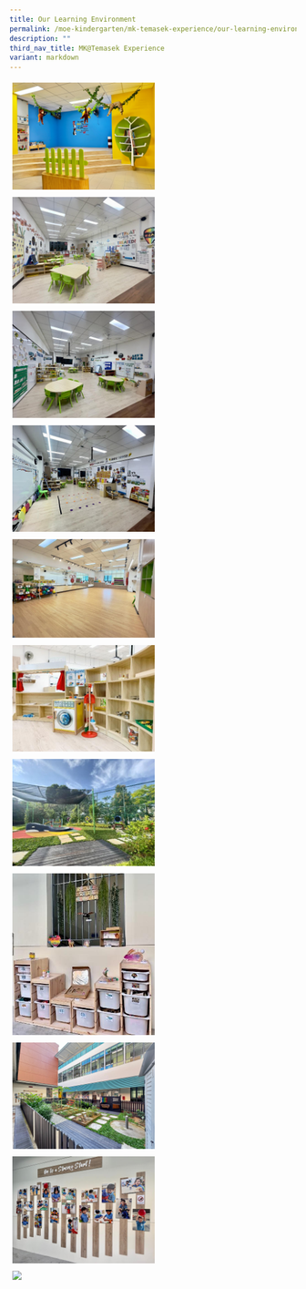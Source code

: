 ```yaml
---
title: Our Learning Environment
permalink: /moe-kindergarten/mk-temasek-experience/our-learning-environment/
description: ""
third_nav_title: MK@Temasek Experience
variant: markdown
---
```

<div class="isomer-image-wrapper"><img style="width:250px; flex: 33.33%; padding: 5px;" height="auto" width="100%" src="/images/Reading_Cove.jpg"></div><div class="isomer-image-wrapper"><img style="width:250px; flex: 33.33%; padding: 5px;" height="auto" width="100%" src="/images/le-1.jpg"><div class="isomer-image-wrapper"><img style="width:250px; flex: 33.33%; padding: 5px;" height="auto" width="100%" src="/images/le-2.jpg"></div><div class="isomer-image-wrapper"><img style="width:250px; flex: 33.33%; padding: 5px;" height="auto" width="100%" src="/images/le-3.jpg"></div><div class="isomer-image-wrapper"><img style="width:250px; flex: 33.33%; padding: 5px;" height="auto" width="100%" src="/images/le-4.jpg"></div><div class="isomer-image-wrapper"><img style="width:250px; flex: 33.33%; padding: 5px;" height="auto" width="100%" src="/images/le-6.jpg"></div><div class="isomer-image-wrapper"><img style="width:250px; flex: 33.33%; padding: 5px;" height="auto" width="100%" src="/images/le-8.jpg"></div><div class="isomer-image-wrapper"><img style="width:250px; flex: 33.33%; padding: 5px;" height="auto" width="100%" src="/images/le-9.jpg"></div><div class="isomer-image-wrapper"><img style="width:250px; flex: 33.33%; padding: 5px;" height="auto" width="100%" src="/images/Garden.jpg"></div><div class="isomer-image-wrapper"><img style="width:250px; flex: 33.33%; padding: 5px;" height="auto" width="100%" src="/images/le-11.jpg"></div><div class="isomer-image-wrapper"><img style="width:250px; flex: 33.33%; padding: 5px;" height="auto" width="100%" src="/images/Tricycle_Area.jpg"></div><div class="isomer-image-wrapper"></div></div>